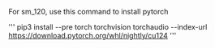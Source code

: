 For sm_120, use this command to install pytorch

'''
pip3 install --pre torch torchvision torchaudio --index-url https://download.pytorch.org/whl/nightly/cu124
'''

